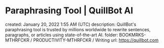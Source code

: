 # Paraphrasing Tool | QuillBot AI

created: January 20, 2022 1:55 AM (UTC)
description: QuillBot's paraphrasing tool is trusted by millions worldwide to rewrite sentences, paragraphs, or articles using state-of-the-art AI.
folder: BOOKMRKS-MTHRFCKR / PRODUCTIVITY-MTHRFCKR / Writing
url: https://quillbot.com
